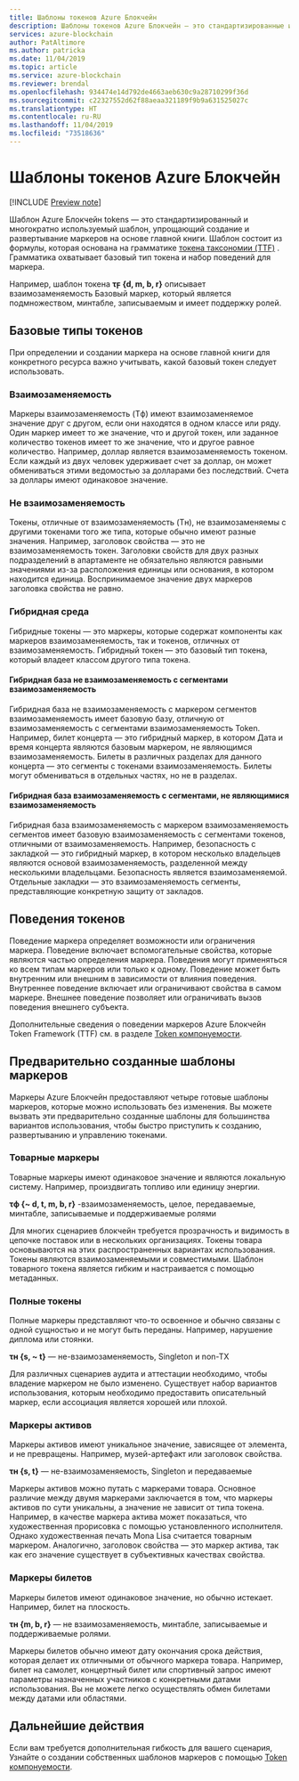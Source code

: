 ```yaml
---
title: Шаблоны токенов Azure Блокчейн
description: Шаблоны токенов Azure Блокчейн — это стандартизированные и многократно используемые шаблоны, упрощающие создание и развертывание маркеров на основе главной книги.
services: azure-blockchain
author: PatAltimore
ms.author: patricka
ms.date: 11/04/2019
ms.topic: article
ms.service: azure-blockchain
ms.reviewer: brendal
ms.openlocfilehash: 934474e14d792de4663aeb630c9a28710299f36d
ms.sourcegitcommit: c22327552d62f88aeaa321189f9b9a631525027c
ms.translationtype: HT
ms.contentlocale: ru-RU
ms.lasthandoff: 11/04/2019
ms.locfileid: "73518636"
---
```

# <a name="azure-blockchain-tokens-templates"></a>Шаблоны токенов Azure Блокчейн

[!INCLUDE [Preview note](./includes/preview.md)]

Шаблон Azure Блокчейн tokens — это стандартизированный и многократно используемый шаблон, упрощающий создание и развертывание маркеров на основе главной книги. Шаблон состоит из формулы, которая основана на грамматике [токена таксономии (TTF)](overview.md#token-taxonomy-framework) . Грамматика охватывает базовый тип токена и набор поведений для маркера.  

Например, шаблон токена **τϝ {d, m, b, r}** описывает взаимозаменяемость Базовый маркер, который является подмножеством, минтабле, записываемым и имеет поддержку ролей.
  
## <a name="base-token-types"></a>Базовые типы токенов

При определении и создании маркера на основе главной книги для конкретного ресурса важно учитывать, какой базовый токен следует использовать.

### <a name="fungible"></a>Взаимозаменяемость

Маркеры взаимозаменяемость (Τф) имеют взаимозаменяемое значение друг с другом, если они находятся в одном классе или ряду. Один маркер имеет то же значение, что и другой токен, или заданное количество токенов имеет то же значение, что и другое равное количество. Например, доллар является взаимозаменяемость токеном. Если каждый из двух человек удерживает счет за доллар, он может обмениваться этими ведомостью за долларами без последствий. Счета за доллары имеют одинаковое значение. 

### <a name="non-fungible"></a>Не взаимозаменяемость

Токены, отличные от взаимозаменяемость (Τн), не взаимозаменяемы с другими токенами того же типа, которые обычно имеют разные значения. Например, заголовок свойства — это не взаимозаменяемость токен. Заголовки свойств для двух разных подразделений в апартаменте не обязательно являются равными значениями из-за расположения единицы или основания, в котором находится единица. Воспринимаемое значение двух маркеров заголовка свойства не равно.

### <a name="hybrid"></a>Гибридная среда

Гибридные токены — это маркеры, которые содержат компоненты как маркеров взаимозаменяемость, так и токенов, отличных от взаимозаменяемость. Гибридный токен — это базовый тип токена, который владеет классом другого типа токена.

#### <a name="hybrid-non-fungible-base-with-fungible-segments"></a>Гибридная база не взаимозаменяемость с сегментами взаимозаменяемость

Гибридная база не взаимозаменяемость с маркером сегментов взаимозаменяемость имеет базовую базу, отличную от взаимозаменяемость с сегментами взаимозаменяемость Token.
Например, билет концерта — это гибридный маркер, в котором Дата и время концерта являются базовым маркером, не являющимся взаимозаменяемость. Билеты в различных разделах для данного концерта — это сегменты с токенами взаимозаменяемость. Билеты могут обмениваться в отдельных частях, но не в разделах.

#### <a name="hybrid-fungible-base-with-non-fungible-segments"></a>Гибридная база взаимозаменяемость с сегментами, не являющимися взаимозаменяемость

Гибридная база взаимозаменяемость с маркером взаимозаменяемость сегментов имеет базовую взаимозаменяемость с сегментами токенов, отличными от взаимозаменяемость. Например, безопасность с закладкой — это гибридный маркер, в котором несколько владельцев являются основой взаимозаменяемость, разделенной между несколькими владельцами. Безопасность является взаимозаменяемой. Отдельные закладки — это взаимозаменяемость сегменты, представляющие конкретную защиту от закладов.

## <a name="token-behaviors"></a>Поведения токенов

Поведение маркера определяет возможности или ограничения маркера. Поведение включает вспомогательные свойства, которые являются частью определения маркера. Поведения могут применяться ко всем типам маркеров или только к одному. Поведение может быть внутренним или внешним в зависимости от влияния поведения. Внутреннее поведение включает или ограничивают свойства в самом маркере. Внешнее поведение позволяет или ограничивать вызов поведения внешнего субъекта.

Дополнительные сведения о поведении маркеров Azure Блокчейн Token Framework (TTF) см. в разделе [Token компонуемости](composability.md).

## <a name="pre-built-token-templates"></a>Предварительно созданные шаблоны маркеров

Маркеры Azure Блокчейн предоставляют четыре готовые шаблоны маркеров, которые можно использовать без изменения. Вы можете вызвать эти предварительно созданные шаблоны для большинства вариантов использования, чтобы быстро приступить к созданию, развертыванию и управлению токенами.

### <a name="commodity-tokens"></a>Товарные маркеры

Товарные маркеры имеют одинаковое значение и являются локальную систему. Например, произдвигать топливо или единицу энергии.

**τф {~ d, t, m, b, r}** -взаимозаменяемость, целое, передаваемые, минтабле, записываемые и поддерживаемые ролями

Для многих сценариев блокчейн требуется прозрачность и видимость в цепочке поставок или в нескольких организациях. Токены товара основываются на этих распространенных вариантах использования. Токены являются взаимозаменяемыми и совместимыми. Шаблон товарного токена является гибким и настраивается с помощью метаданных.

### <a name="qualified-tokens"></a>Полные токены

Полные маркеры представляют что-то освоенное и обычно связаны с одной сущностью и не могут быть переданы. Например, нарушение диплома или стоянки.

**τн {s, ~ t}** — не-взаимозаменяемость, Singleton и non-TX

Для различных сценариев аудита и аттестации необходимо, чтобы владение маркером не было изменено. Существует набор вариантов использования, которым необходимо предоставить описательный маркер, если ассоциация является хорошей или плохой.

### <a name="asset-tokens"></a>Маркеры активов

Маркеры активов имеют уникальное значение, зависящее от элемента, и не превращены. Например, музей-артефакт или заголовок свойства.

**τн {s, t}** — не-взаимозаменяемость, Singleton и передаваемые

Маркеры активов можно путать с маркерами товара. Основное различие между двумя маркерами заключается в том, что маркеры активов по сути уникальны, а значение не зависит от типа токена. Например, в качестве маркера актива может показаться, что художественная прорисовка с помощью установленного исполнителя. Однако художественная печать Mona Lisa считается товарным маркером. Аналогично, заголовок свойства — это маркер актива, так как его значение существует в субъективных качествах свойства.

### <a name="ticket-tokens"></a>Маркеры билетов

Маркеры билетов имеют одинаковое значение, но обычно истекает. Например, билет на плоскость.

**τн {m, b, r}** — не взаимозаменяемость, минтабле, записываемые и поддерживаемые ролями.

Маркеры билетов обычно имеют дату окончания срока действия, которая делает их отличными от обычного маркера товара. Например, билет на самолет, концертный билет или спортивный запрос имеют параметры назначенных участников с конкретными датами использования. Вы не можете легко осуществлять обмен билетами между датами или областями.

## <a name="next-steps"></a>Дальнейшие действия

Если вам требуется дополнительная гибкость для вашего сценария, Узнайте о создании собственных шаблонов маркеров с помощью [Token компонуемости](composability.md).
